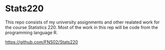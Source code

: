 # Stats220

This repo consists of my university assignments and other realated work for the course Statistics 220. Most of the work in this rep will be code from the programming language R.

https://github.com/FNS02/Stats220

